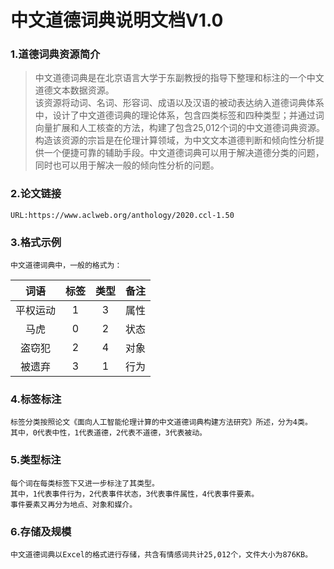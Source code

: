# 中文道德词典说明文档V1.0
### 1.道德词典资源简介
>中文道德词典是在北京语言大学于东副教授的指导下整理和标注的一个中文道德文本数据资源。  
该资源将动词、名词、形容词、成语以及汉语的被动表达纳入道德词典体系中，设计了中文道德词典的理论体系，包含四类标签和四种类型；并通过词向量扩展和人工核查的方法，构建了包含25,012个词的中文道德词典资源。  
构造该资源的宗旨是在伦理计算领域，为中文文本道德判断和倾向性分析提供一个便捷可靠的辅助手段。中文道德词典可以用于解决道德分类的问题，同时也可以用于解决一般的倾向性分析的问题。  
### 2.论文链接  
    URL:https://www.aclweb.org/anthology/2020.ccl-1.50
### 3.格式示例
    中文道德词典中，一般的格式为：

| 词语 | 标签 | 类型 | 备注 |
|:-------:|:----:|:----:|:----:|
| 平权运动 | 1 | 3 | 属性 |
| 马虎 | 0 | 2 | 状态 |
| 盗窃犯 | 2 | 4 | 对象 |
| 被遗弃 | 3 | 1 | 行为 |

### 4.标签标注
    标签分类按照论文《面向人工智能伦理计算的中文道德词典构建方法研究》所述，分为4类。
    其中，0代表中性，1代表道德，2代表不道德，3代表被动。
### 5.类型标注
    每个词在每类标签下又进一步标注了其类型。
    其中，1代表事件行为，2代表事件状态，3代表事件属性，4代表事件要素。
    事件要素又再分为地点、对象和媒介。
### 6.存储及规模
    中文道德词典以Excel的格式进行存储，共含有情感词共计25,012个，文件大小为876KB。
